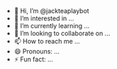 - 👋 Hi, I’m @jackteaplaybot
- 👀 I’m interested in ...
- 🌱 I’m currently learning ...
- 💞️ I’m looking to collaborate on ...
- 📫 How to reach me ...
- 😄 Pronouns: ...
- ⚡ Fun fact: ...

<!---
jackteaplaybot/jackteaplaybot is a ✨ special ✨ repository because its `README.md` (this file) appears on your GitHub profile.
You can click the Preview link to take a look at your changes.
--->
